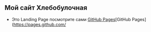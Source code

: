 ## Мой сайт Хлебобулочная
- Это Landing Page посмотрите сами [GitHub Pages](https://pages.github.com/)[GitHub Pages](https://pages.github.com/
